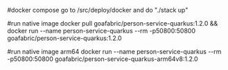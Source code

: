 #docker compose
go to /src/deploy/docker and do "./stack up"

#run native image
docker pull goafabric/person-service-quarkus:1.2.0 && docker run --name person-service-quarkus --rm -p50800:50800 goafabric/person-service-quarkus:1.2.0

#run native image arm64
docker run --name person-service-quarkus --rm -p50800:50800 goafabric/person-service-quarkus-arm64v8:1.2.0

